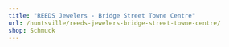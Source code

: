 ```yaml
---
title: "REEDS Jewelers - Bridge Street Towne Centre"
url: /huntsville/reeds-jewelers-bridge-street-towne-centre/
shop: Schmuck
---
```

